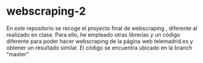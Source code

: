 # webscraping-2
En este repositorio se recoge el proyecto final de webscraping , diferente al realizado en clase. 
Para ello, he empleado otras librerías y un código diferente para poder hacer webscraping de la página web telemadrid.es y obtener un resultado similar. El código se encuentra ubicado en la branch "master"
